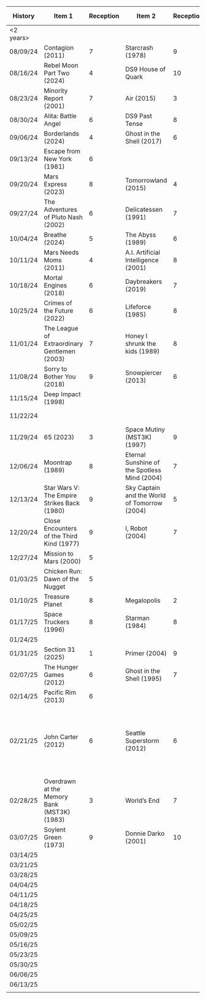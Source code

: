 | History   | Item 1                                       | Reception | Item 2                                       | Reception | Item 3 | Reception | Item 4 | Reception | Comments                                                                         |
| --------- | -------------------------------------------- | --------- | -------------------------------------------- | --------- | ------ | --------- | ------ | --------- | -------------------------------------------------------------------------------- |
| <2 years> |                                              |           |                                              |           |        |           |        |           |                                                                                  |
| 08/09/24  | Contagion (2011)                             | 7         | Starcrash (1978)                             | 9         |        |           |        |           |                                                                                  |
| 08/16/24  | Rebel Moon Part Two (2024)                   | 4         | DS9 House of Quark                           | 10        |        |           |        |           |                                                                                  |
| 08/23/24  | Minority Report (2001)                       | 7         | Air (2015)                                   | 3         |        |           |        |           |                                                                                  |
| 08/30/24  | Alita: Battle Angel                          | 6         | DS9 Past Tense                               | 8         |        |           |        |           | Past Tense Day!                                                                  |
| 09/06/24  | Borderlands (2024)                           | 4         | Ghost in the Shell (2017)                    | 6         |        |           |        |           |                                                                                  |
| 09/13/24  | Escape from New York (1981)                  | 6         |                                              |           |        |           |        |           | Safeworded out of Liquid Sky                                                     |
| 09/20/24  | Mars Express (2023)                          | 8         | Tomorrowland (2015)                          | 4         |        |           |        |           |                                                                                  |
| 09/27/24  | The Adventures of Pluto Nash (2002)          | 6         | Delicatessen (1991)                          | 7         |        |           |        |           |                                                                                  |
| 10/04/24  | Breathe (2024)                               | 5         | The Abyss (1989)                             | 6         |        |           |        |           |                                                                                  |
| 10/11/24  | Mars Needs Moms (2011)                       | 4         | A.I. Artificial Intelligence (2001)          | 8         |        |           |        |           |                                                                                  |
| 10/18/24  | Mortal Engines (2018)                        | 6         | Daybreakers (2019)                           | 7         |        |           |        |           |                                                                                  |
| 10/25/24  | Crimes of the Future (2022)                  | 6         | Lifeforce (1985)                             | 8         |        |           |        |           | Trigger incident                                                                 |
| 11/01/24  | The League of Extraordinary Gentlemen (2003) | 7         | Honey I shrunk the kids (1989)               | 8         |        |           |        |           |                                                                                  |
| 11/08/24  | Sorry to Bother You (2018)                   | 9         | Snowpiercer (2013)                           | 6         |        |           |        |           |                                                                                  |
| 11/15/24  | Deep Impact (1998)                           |           |                                              |           |        |           |        |           |                                                                                  |
| 11/22/24  |                                              |           |                                              |           |        |           |        |           | friendsgiving cancelation                                                        |
| 11/29/24  | 65 (2023)                                    | 3         | Space Mutiny (MST3K) (1997)                  | 9         |        |           |        |           |                                                                                  |
| 12/06/24  | Moontrap (1989)                              | 8         | Eternal Sunshine of the Spotless Mind (2004) | 7         |        |           |        |           |                                                                                  |
| 12/13/24  | Star Wars V: The Empire Strikes Back (1980)  | 9         | Sky Captain and the World of Tomorrow (2004) | 5         |        |           |        |           |                                                                                  |
| 12/20/24  | Close Encounters of the Third Kind (1977)    | 9         | I, Robot (2004)                              | 7         |        |           |        |           |                                                                                  |
| 12/27/24  | Mission to Mars (2000)                       | 5         |                                              |           |        |           |        |           |                                                                                  |
| 01/03/25  | Chicken Run: Dawn of the Nugget              | 5         |                                              |           |        |           |        |           |                                                                                  |
| 01/10/25  | Treasure Planet                              | 8         | Megalopolis                                  | 2         |        |           |        |           |                                                                                  |
| 01/17/25  | Space Truckers (1996)                        | 8         | Starman (1984)                               | 8         |        |           |        |           |                                                                                  |
| 01/24/25  |                                              |           |                                              |           |        |           |        |           |                                                                                  |
| 01/31/25  | Section 31 (2025)                            | 1         | Primer (2004)                                | 9         |        |           |        |           |                                                                                  |
| 02/07/25  | The Hunger Games (2012)                      | 6         | Ghost in the Shell (1995)                    | 7         |        |           |        |           |                                                                                  |
| 02/14/25  | Pacific Rim (2013)                           | 6         |                                              |           |        |           |        |           |                                                                                  |
| 02/21/25  | John Carter (2012)                           | 6         | Seattle Superstorm (2012)                    | 6         |        |           |        |           | seattle superstorm peaked at the lightning explosion and nosedove toward the end |
| 02/28/25  | Overdrawn at the Memory Bank (MST3K) (1983)  | 3         | World’s End                                  | 7         |        |           |        |           | people really hated the mst3k version                                            |
| 03/07/25  | Soylent Green (1973)                         | 9         | Donnie Darko (2001)                          | 10        |        |           |        |           |                                                                                  |
| 03/14/25  |                                              |           |                                              |           |        |           |        |           |                                                                                  |
| 03/21/25  |                                              |           |                                              |           |        |           |        |           |                                                                                  |
| 03/28/25  |                                              |           |                                              |           |        |           |        |           |                                                                                  |
| 04/04/25  |                                              |           |                                              |           |        |           |        |           |                                                                                  |
| 04/11/25  |                                              |           |                                              |           |        |           |        |           |                                                                                  |
| 04/18/25  |                                              |           |                                              |           |        |           |        |           |                                                                                  |
| 04/25/25  |                                              |           |                                              |           |        |           |        |           |                                                                                  |
| 05/02/25  |                                              |           |                                              |           |        |           |        |           |                                                                                  |
| 05/09/25  |                                              |           |                                              |           |        |           |        |           |                                                                                  |
| 05/16/25  |                                              |           |                                              |           |        |           |        |           |                                                                                  |
| 05/23/25  |                                              |           |                                              |           |        |           |        |           |                                                                                  |
| 05/30/25  |                                              |           |                                              |           |        |           |        |           |                                                                                  |
| 06/06/25  |                                              |           |                                              |           |        |           |        |           |                                                                                  |
| 06/13/25  |                                              |           |                                              |           |        |           |        |           |                                                                                  |
|           |                                              |           |                                              |           |        |           |        |           |                                                                                  |
